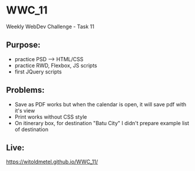 # WWC_11
Weekly WebDev Challenge - Task 11

## Purpose:

- practice PSD --> HTML/CSS
- practice RWD, Flexbox, JS scripts
- first JQuery scripts

## Problems:

- Save as PDF works but when the calendar is open, it will save pdf with it's view
- Print works without CSS style
- On itinerary box, for destination "Batu City" I didn't prepare example list of destination

## Live:
https://witoldmetel.github.io/WWC_11/
